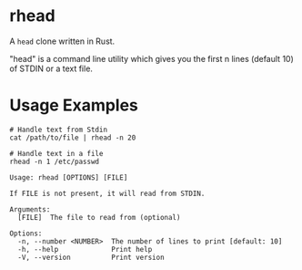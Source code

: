 # rhead

A `head` clone written in Rust.

"head" is a command line utility which gives you the first n lines (default 10) of STDIN or a text file.

# Usage Examples

```
# Handle text from Stdin
cat /path/to/file | rhead -n 20

# Handle text in a file
rhead -n 1 /etc/passwd
```

```
Usage: rhead [OPTIONS] [FILE]

If FILE is not present, it will read from STDIN.

Arguments:
  [FILE]  The file to read from (optional)

Options:
  -n, --number <NUMBER>  The number of lines to print [default: 10]
  -h, --help             Print help
  -V, --version          Print version
```